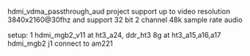 hdmi_vdma_passthrough_aud project 
support up to video resolution 3840x2160@30fhz and support 32 bit 2 channel 48k sample rate audio 

setup:
1 hdmi_mgb2_v11 at ht3_a24, ddr_ht3 8g at ht3_a15,a16,a17
hdmi_mgb2 j1 connect to am221
